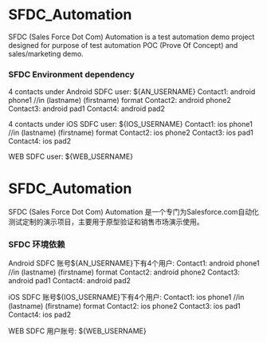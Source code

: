 # SFDC_Automation

SFDC (Sales Force Dot Com) Automation is a test automation demo project designed for purpose of test automation POC (Prove Of Concept) and sales/marketing demo.

### SFDC Environment dependency
4 contacts under Android SDFC user: ${AN_USERNAME}
Contact1: android phone1 //in (lastname) (firstname) format
Contact2: android phone2
Contact3: android pad1
Contact4: android pad2

4 contacts under iOS SDFC user: ${IOS_USERNAME} 
Contact1: ios phone1 //in (lastname) (firstname) format
Contact2: ios phone2
Contact3: ios pad1
Contact4: ios pad2

WEB SDFC user: ${WEB_USERNAME}


# SFDC_Automation

SFDC (Sales Force Dot Com) Automation 是一个专门为Salesforce.com自动化测试定制的演示项目，主要用于原型验证和销售市场演示使用。

### SFDC 环境依赖
Android SDFC 账号${AN_USERNAME}下有4个用户: 
Contact1: android phone1 //in (lastname) (firstname) format
Contact2: android phone2
Contact3: android pad1
Contact4: android pad2

iOS SDFC 账号${IOS_USERNAME}下有4个用户: 
Contact1: ios phone1 //in (lastname) (firstname) format
Contact2: ios phone2
Contact3: ios pad1
Contact4: ios pad2

WEB SDFC 用户账号: ${WEB_USERNAME}
